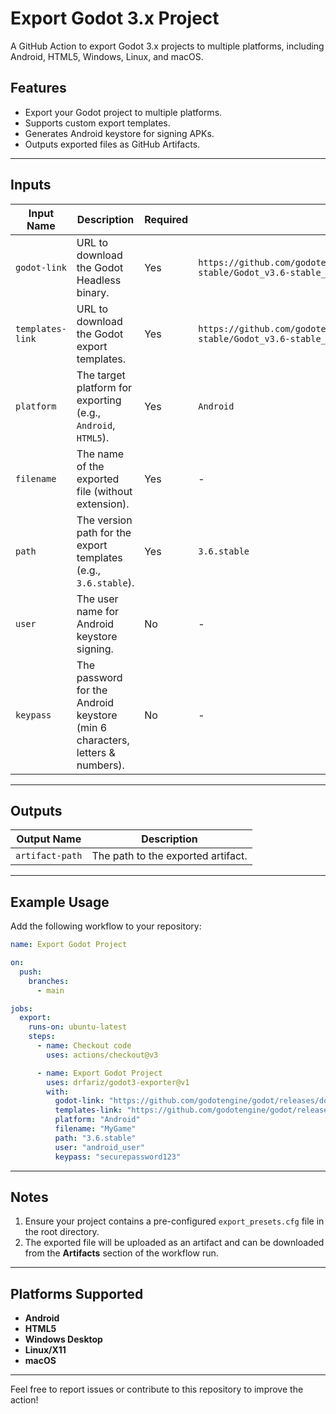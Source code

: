 # Export Godot 3.x Project

A GitHub Action to export Godot 3.x projects to multiple platforms, including Android, HTML5, Windows, Linux, and macOS.

## Features
- Export your Godot project to multiple platforms.
- Supports custom export templates.
- Generates Android keystore for signing APKs.
- Outputs exported files as GitHub Artifacts.

---

## Inputs
| **Input Name**    | **Description**                                                             | **Required** | **Default**                                                                                           |
|--------------------|-----------------------------------------------------------------------------|--------------|-------------------------------------------------------------------------------------------------------|
| `godot-link`       | URL to download the Godot Headless binary.                                 | Yes          | `https://github.com/godotengine/godot/releases/download/3.6-stable/Godot_v3.6-stable_linux_headless.64.zip` |
| `templates-link`   | URL to download the Godot export templates.                                | Yes          | `https://github.com/godotengine/godot/releases/download/3.6-stable/Godot_v3.6-stable_export_templates.tpz` |
| `platform`         | The target platform for exporting (e.g., `Android`, `HTML5`).              | Yes          | `Android`                                                                                             |
| `filename`         | The name of the exported file (without extension).                        | Yes          | -                                                                                                     |
| `path`             | The version path for the export templates (e.g., `3.6.stable`).           | Yes          | `3.6.stable`                                                                                          |
| `user`             | The user name for Android keystore signing.                               | No           | -                                                                                                     |
| `keypass`          | The password for the Android keystore (min 6 characters, letters & numbers). | No           | -                                                                                                     |

---

## Outputs
| **Output Name**     | **Description**                                          |
|----------------------|----------------------------------------------------------|
| `artifact-path`      | The path to the exported artifact.                       |

---

## Example Usage

Add the following workflow to your repository:

```yaml
name: Export Godot Project

on:
  push:
    branches:
      - main

jobs:
  export:
    runs-on: ubuntu-latest
    steps:
      - name: Checkout code
        uses: actions/checkout@v3

      - name: Export Godot Project
        uses: drfariz/godot3-exporter@v1
        with:
          godot-link: "https://github.com/godotengine/godot/releases/download/3.6-stable/Godot_v3.6-stable_linux_headless.64.zip"
          templates-link: "https://github.com/godotengine/godot/releases/download/3.6-stable/Godot_v3.6-stable_export_templates.tpz"
          platform: "Android"
          filename: "MyGame"
          path: "3.6.stable"
          user: "android_user"
          keypass: "securepassword123"
```

---

## Notes
1. Ensure your project contains a pre-configured `export_presets.cfg` file in the root directory.
2. The exported file will be uploaded as an artifact and can be downloaded from the **Artifacts** section of the workflow run.

---

## Platforms Supported
- **Android**
- **HTML5**
- **Windows Desktop**
- **Linux/X11**
- **macOS**

---

Feel free to report issues or contribute to this repository to improve the action!
